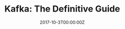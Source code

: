 ---
title: "Kafka: The Definitive Guide"
summary: "Kafka コミッター/PMCメンバーによる初めてのKafkaをメインに扱った書籍です。Kafkaのアーキテクチャからアプリケーションの設定、運用観点におけるベストプラクティス等、幅広い領域をカバーしています。 (英語)"
authors:
  - hashi
tags:
  - ebook
  - Kafka Core
  - Kafka Connect
  - Stream Processing
date: '2017-10-3T00:00:00Z'
featured: true

links:
url_code: ''
url_pdf: 'https://www.confluent.io/resources/kafka-the-definitive-guide/'
url_slides: ''
url_video: ''
---